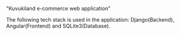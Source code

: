 "Kuvukiland e-commerce web application"

The following tech stack is used in the application: Django(Backend), Angular(Frontend) and SQLite3(Database).